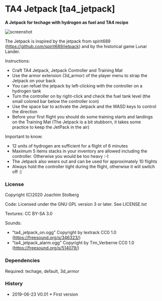 # TA4 Jetpack [ta4_jetpack]

**A Jetpack for techage with hydrogen as fuel and TA4 recipe**


![screenshot](https://github.com/joe7575/jetpack/blob/master/screenshot.png)

The Jetpack is inspired by the jetpack from spirit689 (https://github.com/spirit689/jetpack)
and by the historical game Lunar Lander.

Instructions:
- Craft TA4 Jetpack, Jetpack Controller and Training Mat
- Use the armor extension (3d_armor) of the player menu to strap the Jetpack on your back
- You can refuel the jetpack by left-clicking with the controller on a hydrogen tank
- Turn the controller on by right-click and check the fuel tank level (the small colored bar below the controller icon)
- Use the space bar to activate the Jetpack and the WASD keys to control the direction
- Before your first flight you should do some training starts and landings on the Training Mat 
  (The Jetpack is a bit stubborn, it takes some practice to keep the JetPack in the air) 
  
Important to know:
- 12 units of hydrogen are sufficient for a flight of 6 minutes
- Maximum 5 items stacks in your inventory are allowed including the controller.
  Otherwise you would be too heavy :-)
- The Jetpack also wears out and can be used for approximately 10 flights
- Always hold the controller tight during the flight, otherwise it will switch off :)


### License
Copyright (C)2020 Joachim Stolberg

Code: Licensed under the GNU GPL version 3 or later. See LICENSE.txt

Textures: CC BY-SA 3.0

Sounds:
- "ta4_jetpack_on.ogg" Copyright by lextrack CC0 1.0 (https://freesound.org/s/346323/)
- "ta4_jetpack_alarm.ogg" Copyright by Tim_Verberne CC0 1.0 (https://freesound.org/s/514079/)


### Dependencies  
Required: techage, default, 3d_armor


### History  
- 2019-06-23  V0.01  * First version

